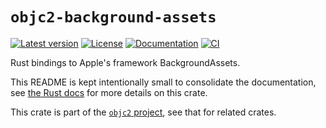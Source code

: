 # `objc2-background-assets`

[![Latest version](https://badgen.net/crates/v/objc2-background-assets)](https://crates.io/crates/objc2-background-assets)
[![License](https://badgen.net/badge/license/MIT/blue)](../LICENSE.txt)
[![Documentation](https://docs.rs/objc2-background-assets/badge.svg)](https://docs.rs/objc2-background-assets/)
[![CI](https://github.com/madsmtm/objc2/actions/workflows/ci.yml/badge.svg)](https://github.com/madsmtm/objc2/actions/workflows/ci.yml)

Rust bindings to Apple's framework BackgroundAssets.

This README is kept intentionally small to consolidate the documentation, see
[the Rust docs](https://docs.rs/objc2-background-assets/) for more details on this crate.

This crate is part of the [`objc2` project](https://github.com/madsmtm/objc2),
see that for related crates.
